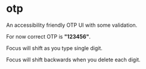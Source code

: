 # otp
<p>An accessibility friendly OTP UI with some validation.</p>
<p>For now correct OTP is <strong>"123456"</strong>.</p>
<p>Focus will shift as you type single digit.</p>
<p>Focus will shift backwards when you delete each digit.</p>

